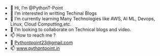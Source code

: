 - 👋 Hi, I’m @PythonT-Point
- 👀 I’m interested in writting Techinal Blogs
- 🌱 I’m currently learning Many Technologies like AWS, AI ML, Devops, Linux, Cloud Computting,etc.
- 💞️ I’m looking to collaborate on Technical blogs and video.
- 📫 How to reach me ?
- 👀 Pythontpoint23@gmail.com
- 📫 www.pythontpoint.in     
